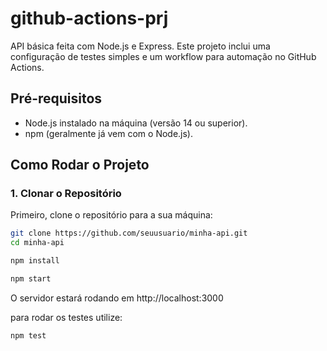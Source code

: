 # github-actions-prj

API básica feita com Node.js e Express. Este projeto inclui uma configuração de testes simples e um workflow para automação no GitHub Actions.

## Pré-requisitos

- Node.js instalado na máquina (versão 14 ou superior).
- npm (geralmente já vem com o Node.js).

## Como Rodar o Projeto

### 1. Clonar o Repositório

Primeiro, clone o repositório para a sua máquina:

```bash
git clone https://github.com/seuusuario/minha-api.git
cd minha-api

npm install

npm start

```

O servidor estará rodando em http://localhost:3000

para rodar os testes utilize: 

```bash
npm test
```
